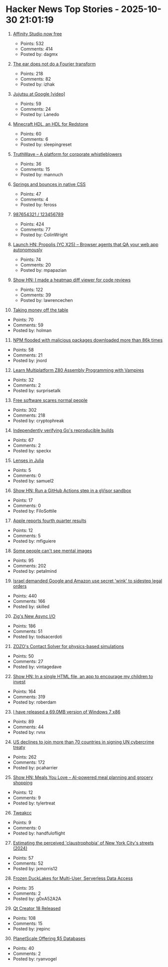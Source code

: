 # Hacker News Top Stories - 2025-10-30 21:01:19

1. [Affinity Studio now free](https://www.affinity.studio/get-affinity)
   - Points: 532
   - Comments: 414
   - Posted by: dagmx

2. [The ear does not do a Fourier transform](https://www.dissonances.blog/p/the-ear-does-not-do-a-fourier-transform)
   - Points: 218
   - Comments: 82
   - Posted by: izhak

3. [Jujutsu at Google [video]](https://www.youtube.com/watch?v=v9Ob5yPpC0A)
   - Points: 59
   - Comments: 24
   - Posted by: Lanedo

4. [Minecraft HDL, an HDL for Redstone](https://github.com/itsfrank/MinecraftHDL)
   - Points: 60
   - Comments: 6
   - Posted by: sleepingreset

5. [TruthWave – A platform for corporate whistleblowers](https://www.truthwave.com)
   - Points: 36
   - Comments: 15
   - Posted by: mannuch

6. [Springs and bounces in native CSS](https://www.joshwcomeau.com/animation/linear-timing-function/)
   - Points: 47
   - Comments: 4
   - Posted by: feross

7. [987654321 / 123456789](https://www.johndcook.com/blog/2025/10/26/987654321/)
   - Points: 424
   - Comments: 77
   - Posted by: ColinWright

8. [Launch HN: Propolis (YC X25) – Browser agents that QA your web app autonomously](https://app.propolis.tech/#/launch)
   - Points: 74
   - Comments: 20
   - Posted by: mpapazian

9. [Show HN: I made a heatmap diff viewer for code reviews](https://0github.com)
   - Points: 122
   - Comments: 39
   - Posted by: lawrencechen

10. [Taking money off the table](https://zachholman.com/posts/money-off-the-table)
   - Points: 70
   - Comments: 59
   - Posted by: holman

11. [NPM flooded with malicious packages downloaded more than 86k times](https://arstechnica.com/security/2025/10/npm-flooded-with-malicious-packages-downloaded-more-than-86000-times/)
   - Points: 58
   - Comments: 21
   - Posted by: jnord

12. [Learn Multiplatform Z80 Assembly Programming with Vampires](https://www.chibiakumas.com/z80/)
   - Points: 32
   - Comments: 2
   - Posted by: surprisetalk

13. [Free software scares normal people](https://danieldelaney.net/normal/)
   - Points: 302
   - Comments: 218
   - Posted by: cryptophreak

14. [Independently verifying Go's reproducible builds](https://www.agwa.name/blog/post/verifying_go_reproducible_builds)
   - Points: 67
   - Comments: 2
   - Posted by: speckx

15. [Lenses in Julia](https://juliaobjects.github.io/Accessors.jl/stable/lenses/)
   - Points: 5
   - Comments: 0
   - Posted by: samuel2

16. [Show HN: Run a GitHub Actions step in a gVisor sandbox](https://github.com/geomys/sandboxed-step)
   - Points: 17
   - Comments: 0
   - Posted by: FiloSottile

17. [Apple reports fourth quarter results](https://www.apple.com/newsroom/2025/10/apple-reports-fourth-quarter-results/)
   - Points: 12
   - Comments: 5
   - Posted by: mfiguiere

18. [Some people can't see mental images](https://www.newyorker.com/magazine/2025/11/03/some-people-cant-see-mental-images-the-consequences-are-profound)
   - Points: 95
   - Comments: 202
   - Posted by: petalmind

19. [Israel demanded Google and Amazon use secret 'wink' to sidestep legal orders](https://www.theguardian.com/us-news/2025/oct/29/google-amazon-israel-contract-secret-code)
   - Points: 440
   - Comments: 166
   - Posted by: skilled

20. [Zig's New Async I/O](https://andrewkelley.me/post/zig-new-async-io-text-version.html)
   - Points: 186
   - Comments: 51
   - Posted by: todsacerdoti

21. [ZOZO's Contact Solver for physics-based simulations](https://github.com/st-tech/ppf-contact-solver)
   - Points: 50
   - Comments: 27
   - Posted by: vintagedave

22. [Show HN: In a single HTML file, an app to encourage my children to invest](https://roberdam.com/en/dinversiones.html)
   - Points: 164
   - Comments: 319
   - Posted by: roberdam

23. [I have released a 69.0MB version of Windows 7 x86](https://twitter.com/XenoPanther/status/1983477707968291075)
   - Points: 89
   - Comments: 44
   - Posted by: rvnx

24. [US declines to join more than 70 countries in signing UN cybercrime treaty](https://therecord.media/us-declines-signing-cybercrime-treaty?)
   - Points: 262
   - Comments: 172
   - Posted by: pcaharrier

25. [Show HN: Meals You Love – AI-powered meal planning and grocery shopping](https://mealsyoulove.com)
   - Points: 12
   - Comments: 9
   - Posted by: tylertreat

26. [Tweakcc](https://github.com/Piebald-AI/tweakcc)
   - Points: 9
   - Comments: 0
   - Posted by: handfuloflight

27. [Estimating the perceived 'claustrophobia' of New York City's streets (2024)](http://mfranchi.net/posts/claustrophobic-streets/)
   - Points: 57
   - Comments: 52
   - Posted by: jxmorris12

28. [Frozen DuckLakes for Multi-User, Serverless Data Access](https://ducklake.select/2025/10/24/frozen-ducklake/)
   - Points: 35
   - Comments: 2
   - Posted by: g0xA52A2A

29. [Qt Creator 18 Released](https://www.qt.io/blog/qt-creator-18-released)
   - Points: 108
   - Comments: 15
   - Posted by: jrepinc

30. [PlanetScale Offering $5 Databases](https://planetscale.com/blog/5-dollar-planetscale)
   - Points: 40
   - Comments: 2
   - Posted by: ryanvogel


